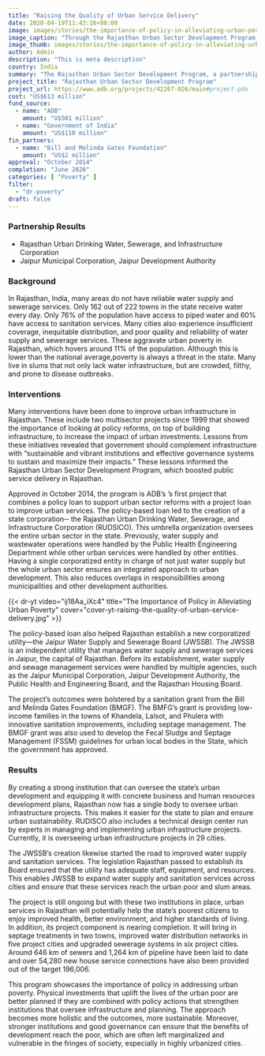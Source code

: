 ```yaml
---
title: "Raising the Quality of Urban Service Delivery"
date: 2020-04-19T11:43:16+08:00
image: images/stories/the-importance-of-policy-in-alleviating-urban-poverty.jpg
image_caption: "Through the Rajasthan Urban Sector Development Program, India introduced sweeping policy actions that motivated various stakeholders, including state institutions, municipalities, households, and investors, to work together to improve the quality of urban life in Rajasthan."
image_thumb: images/stories/the-importance-of-policy-in-alleviating-urban-poverty-th.jpg
author: Admin
description: "This is meta description"
country: India
summary: "The Rajasthan Urban Sector Development Program, a partnership among ADB, Bill and Melinda Gates Foundation and the Government of India, showed that physical investments that uplift the lives of the urban poor are better planned if they are combined with policy actions that strengthen institutions that oversee infrastructure and planning."
project_title: "Rajasthan Urban Sector Development Program"
project_url: https://www.adb.org/projects/42267-026/main#project-pds
cost: "US$613 million"
fund_source: 
  - name: "ADB"
    amount: "U$501 million"
  - name: "Government of India"
    amount: "US$110 million"
fin_partners:
  - name: "Bill and Melinda Gates Foundation"
    amount: "US$2 million"
approval: "October 2014"
completion: "June 2020"
categories: [ "Poverty​" ]
filter:
  - "dr-poverty"
draft: false
---
```

### Partnership Results

<ul class="dr-results">
<li><i class="icon-check-circle"></i> Rajasthan Urban Drinking Water, Sewerage, and Infrastructure Corporation</li>
<li><i class="icon-check-circle"></i> Jaipur Municipal Corporation, Jaipur Development Authority</li>
</ul>

### Background

In Rajasthan, India, many areas do not have reliable water supply and sewerage services. Only 162 out of 222 towns in the state receive water every day. Only 76% of the population have access to piped water and 60% have access to sanitation services. Many cities also experience insufficient coverage, inequitable distribution, and poor quality and reliability of water supply and sewerage services. These aggravate urban poverty in Rajasthan, which hovers around 11% of the population. Although this is lower than the national average,poverty is always a threat in the state. Many live in slums that not only lack water infrastructure, but are crowded, filthy, and prone to disease outbreaks.

### Interventions

Many interventions have been done to improve urban infrastructure in Rajasthan. These include two multisector projects since 1999 that showed the importance of looking at policy reforms, on top of building infrastructure, to increase the impact of urban investments. Lessons from these initiatives revealed that government should complement infrastructure with “sustainable and vibrant institutions and effective governance systems to sustain and maximize their impacts.” These lessons informed the Rajasthan Urban Sector Development Program, which boosted public service delivery in Rajasthan.

Approved in October 2014, the program is ADB’s ’s first project that combines a policy loan to support urban sector reforms with a project loan to improve urban services. The policy-based loan led to the creation of a state corporation─ the Rajasthan Urban Drinking Water, Sewerage, and Infrastructure Corporation (RUDSICO). This umbrella organization oversees the entire urban sector in the state. Previously, water supply and wastewater operations were handled by the Public Health Engineering Department while other urban services were handled by other entities. Having a single corporatized entity in charge of not just water supply but the whole urban sector ensures an integrated approach to urban development. This also reduces overlaps in responsibilities among municipalities and other development authorities.

{{< dr-yt video="ij18Aa_iXc4" title="The Importance of Policy in Alleviating Urban Poverty" cover="cover-yt-raising-the-quality-of-urban-service-delivery.jpg" >}}

The policy-based loan also helped Rajasthan establish a new corporatized utility—the Jaipur Water Supply and Sewerage Board (JWSSB). The JWSSB is an independent utility that manages water supply and sewerage services in Jaipur, the capital of Rajasthan. Before its establishment, water supply and sewage management services were handled by multiple agencies, such as the Jaipur Municipal Corporation, Jaipur Development Authority, the Public Health and Engineering Board, and the Rajasthan Housing Board.

The project’s outcomes were bolstered by a sanitation grant from the Bill and Melinda Gates Foundation (BMGF). The BMFG’s grant is providing low-income families in the towns of Khandela, Lalsot, and Phulera with innovative sanitation improvements, including septage management. The BMGF grant was also used to develop the Fecal Sludge and Septage Management (FSSM) guidelines for urban local bodies in the State, which the government has approved.

### Results

By creating a strong institution that can oversee the state’s urban development and equipping it with concrete business and human resources development plans, Rajasthan now has a single body to oversee urban infrastructure projects. This makes it easier for the state to plan and ensure urban sustainability. RUDISCO also includes a technical design center run by experts in managing and implementing urban infrastructure projects. Currently, it is overseeing urban infrastructure projects in 29 cities.

The JWSSB’s creation likewise started the road to improved water supply and sanitation services. The legislation Rajasthan passed to establish its Board ensured that the utility has adequate staff, equipment, and resources. This enables JWSSB to expand water supply and sanitation services across cities and ensure that these services reach the urban poor and slum areas.

The project is still ongoing but with these two institutions in place, urban services in Rajasthan will potentially help the state’s poorest citizens to enjoy improved health, better environment, and higher standards of living. In addition, its project component is nearing completion.  It will bring in septage treatments in two towns, improved water distribution networks in five project cities and upgraded sewerage systems in six project cities. Around 646 km of sewers and 1,264 km of pipeline have been laid to date and over 54,280  new house service connections have also been provided out of the target 196,006.  

This program showcases the importance of policy in addressing urban poverty. Physical investments that uplift the lives of the urban poor are better planned if they are combined with policy actions that strengthen institutions that oversee infrastructure and planning. The approach becomes more holistic and the outcomes, more sustainable. Moreover, stronger institutions and good governance can ensure that the benefits of development reach the poor, which are often left marginalized and vulnerable in the fringes of society, especially in highly urbanized cities.
